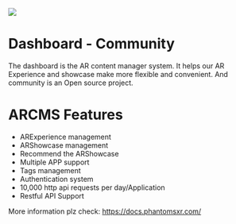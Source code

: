 ![](https://gblobscdn.gitbook.com/assets%2F-MUvz4Bc8AiCxzYYqnu0%2F-MkdcGODsSupxcGkEOok%2F-Mkdchbo8jWr2ztS_z6y%2FCommunity-Dashboard.jpg?alt=media&token=dc8ec4c8-cfd3-4c33-bfc3-f10fa3837d0d)

# Dashboard - Community
The dashboard is the AR content manager system. It helps our AR Experience and showcase make more flexible and convenient. And community is an Open source project.

# ARCMS Features
- ARExperience management
- ARShowcase management
- Recommend the ARShowcase
- Multiple APP support
- Tags management
- Authentication system
- 10,000 http api requests per day/Application
- Restful API Support

More information plz check: https://docs.phantomsxr.com/